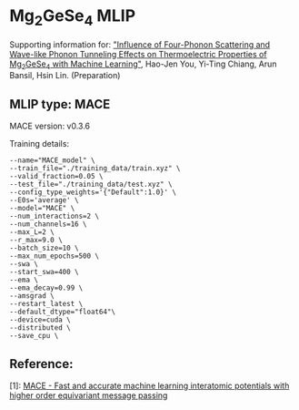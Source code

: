# Mg<sub>2</sub>GeSe<sub>4</sub> MLIP

Supporting information for: ["Influence of Four-Phonon Scattering and Wave-like Phonon Tunneling Effects on Thermoelectric Properties of Mg<sub>2</sub>GeSe<sub>4</sub> with Machine Learning"](), Hao-Jen You, Yi-Ting Chiang, Arun Bansil, Hsin Lin. (Preparation)

## MLIP type: MACE
MACE version: v0.3.6

Training details:
```
--name="MACE_model" \
--train_file="./training_data/train.xyz" \
--valid_fraction=0.05 \
--test_file="./training_data/test.xyz" \
--config_type_weights='{"Default":1.0}' \
--E0s='average' \
--model="MACE" \
--num_interactions=2 \
--num_channels=16 \
--max_L=2 \
--r_max=9.0 \
--batch_size=10 \
--max_num_epochs=500 \
--swa \
--start_swa=400 \
--ema \
--ema_decay=0.99 \
--amsgrad \
--restart_latest \
--default_dtype="float64"\
--device=cuda \
--distributed \
--save_cpu \
```

## Reference:
[1]: [MACE - Fast and accurate machine learning interatomic potentials with higher order equivariant message passing](https://github.com/ACEsuit/mace)
